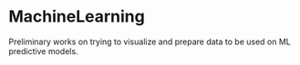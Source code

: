# MachineLearning
Preliminary works on trying to visualize and prepare data to be used on ML predictive models.
